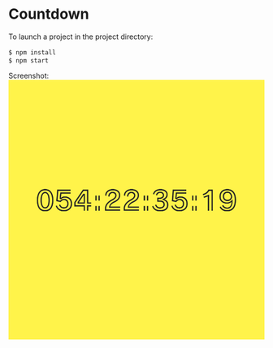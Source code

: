 # Countdown

To launch a project in the project directory:

```
$ npm install
$ npm start
```

Screenshot:
![screenshot](../_resources/02-countdown.png)